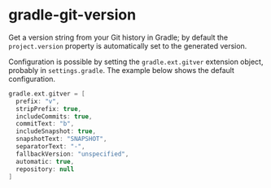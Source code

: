 # gradle-git-version
Get a version string from your Git history in Gradle; by default the `project.version` property is automatically set to the generated version.

Configuration is possible by setting the `gradle.ext.gitver` extension object, probably in `settings.gradle`. The example below shows the default configuration.

```groovy
gradle.ext.gitver = [
  prefix: "v",
  stripPrefix: true,
  includeCommits: true,
  commitText: "b",
  includeSnapshot: true,
  snapshotText: "SNAPSHOT",
  separatorText: "-",
  fallbackVersion: "unspecified",
  automatic: true,
  repository: null
]
```


